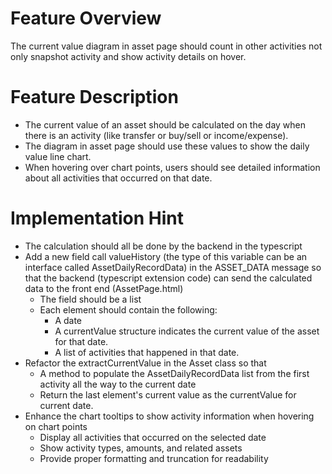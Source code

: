# Feature Overview
The current value diagram in asset page should count in other activities not only snapshot activity and show activity details on hover.

# Feature Description
- The current value of an asset should be calculated on the day when there is an activity (like transfer or buy/sell or income/expense).
- The diagram in asset page should use these values to show the daily value line chart.
- When hovering over chart points, users should see detailed information about all activities that occurred on that date.

# Implementation Hint
- The calculation should all be done by the backend in the typescript
- Add a new field call valueHistory (the type of this variable can be an interface called AssetDailyRecordData) in the ASSET_DATA message so that the backend (typescript extension code) can send the calculated data to the front end (AssetPage.html)
    - The field should be a list
    - Each element should contain the following:
        - A date
        - A currentValue structure indicates the current value of the asset for that date.
        - A list of activities that happened in that date.
- Refactor the extractCurrentValue in the Asset class so that
    - A method to populate the AssetDailyRecordData list from the first activity all the way to the current date
    - Return the last element's current value as the currentValue for current date.
- Enhance the chart tooltips to show activity information when hovering on chart points
    - Display all activities that occurred on the selected date
    - Show activity types, amounts, and related assets
    - Provide proper formatting and truncation for readability
